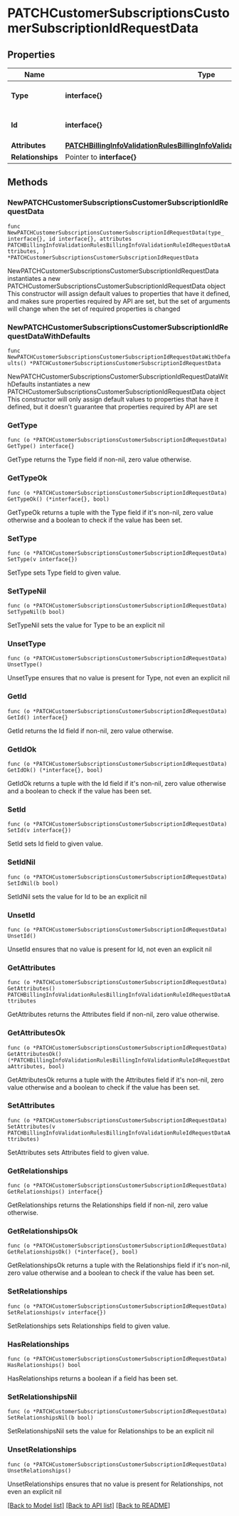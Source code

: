 # PATCHCustomerSubscriptionsCustomerSubscriptionIdRequestData

## Properties

Name | Type | Description | Notes
------------ | ------------- | ------------- | -------------
**Type** | **interface{}** | The resource&#39;s type | 
**Id** | **interface{}** | The resource&#39;s id | 
**Attributes** | [**PATCHBillingInfoValidationRulesBillingInfoValidationRuleIdRequestDataAttributes**](PATCHBillingInfoValidationRulesBillingInfoValidationRuleIdRequestDataAttributes.md) |  | 
**Relationships** | Pointer to **interface{}** |  | [optional] 

## Methods

### NewPATCHCustomerSubscriptionsCustomerSubscriptionIdRequestData

`func NewPATCHCustomerSubscriptionsCustomerSubscriptionIdRequestData(type_ interface{}, id interface{}, attributes PATCHBillingInfoValidationRulesBillingInfoValidationRuleIdRequestDataAttributes, ) *PATCHCustomerSubscriptionsCustomerSubscriptionIdRequestData`

NewPATCHCustomerSubscriptionsCustomerSubscriptionIdRequestData instantiates a new PATCHCustomerSubscriptionsCustomerSubscriptionIdRequestData object
This constructor will assign default values to properties that have it defined,
and makes sure properties required by API are set, but the set of arguments
will change when the set of required properties is changed

### NewPATCHCustomerSubscriptionsCustomerSubscriptionIdRequestDataWithDefaults

`func NewPATCHCustomerSubscriptionsCustomerSubscriptionIdRequestDataWithDefaults() *PATCHCustomerSubscriptionsCustomerSubscriptionIdRequestData`

NewPATCHCustomerSubscriptionsCustomerSubscriptionIdRequestDataWithDefaults instantiates a new PATCHCustomerSubscriptionsCustomerSubscriptionIdRequestData object
This constructor will only assign default values to properties that have it defined,
but it doesn't guarantee that properties required by API are set

### GetType

`func (o *PATCHCustomerSubscriptionsCustomerSubscriptionIdRequestData) GetType() interface{}`

GetType returns the Type field if non-nil, zero value otherwise.

### GetTypeOk

`func (o *PATCHCustomerSubscriptionsCustomerSubscriptionIdRequestData) GetTypeOk() (*interface{}, bool)`

GetTypeOk returns a tuple with the Type field if it's non-nil, zero value otherwise
and a boolean to check if the value has been set.

### SetType

`func (o *PATCHCustomerSubscriptionsCustomerSubscriptionIdRequestData) SetType(v interface{})`

SetType sets Type field to given value.


### SetTypeNil

`func (o *PATCHCustomerSubscriptionsCustomerSubscriptionIdRequestData) SetTypeNil(b bool)`

 SetTypeNil sets the value for Type to be an explicit nil

### UnsetType
`func (o *PATCHCustomerSubscriptionsCustomerSubscriptionIdRequestData) UnsetType()`

UnsetType ensures that no value is present for Type, not even an explicit nil
### GetId

`func (o *PATCHCustomerSubscriptionsCustomerSubscriptionIdRequestData) GetId() interface{}`

GetId returns the Id field if non-nil, zero value otherwise.

### GetIdOk

`func (o *PATCHCustomerSubscriptionsCustomerSubscriptionIdRequestData) GetIdOk() (*interface{}, bool)`

GetIdOk returns a tuple with the Id field if it's non-nil, zero value otherwise
and a boolean to check if the value has been set.

### SetId

`func (o *PATCHCustomerSubscriptionsCustomerSubscriptionIdRequestData) SetId(v interface{})`

SetId sets Id field to given value.


### SetIdNil

`func (o *PATCHCustomerSubscriptionsCustomerSubscriptionIdRequestData) SetIdNil(b bool)`

 SetIdNil sets the value for Id to be an explicit nil

### UnsetId
`func (o *PATCHCustomerSubscriptionsCustomerSubscriptionIdRequestData) UnsetId()`

UnsetId ensures that no value is present for Id, not even an explicit nil
### GetAttributes

`func (o *PATCHCustomerSubscriptionsCustomerSubscriptionIdRequestData) GetAttributes() PATCHBillingInfoValidationRulesBillingInfoValidationRuleIdRequestDataAttributes`

GetAttributes returns the Attributes field if non-nil, zero value otherwise.

### GetAttributesOk

`func (o *PATCHCustomerSubscriptionsCustomerSubscriptionIdRequestData) GetAttributesOk() (*PATCHBillingInfoValidationRulesBillingInfoValidationRuleIdRequestDataAttributes, bool)`

GetAttributesOk returns a tuple with the Attributes field if it's non-nil, zero value otherwise
and a boolean to check if the value has been set.

### SetAttributes

`func (o *PATCHCustomerSubscriptionsCustomerSubscriptionIdRequestData) SetAttributes(v PATCHBillingInfoValidationRulesBillingInfoValidationRuleIdRequestDataAttributes)`

SetAttributes sets Attributes field to given value.


### GetRelationships

`func (o *PATCHCustomerSubscriptionsCustomerSubscriptionIdRequestData) GetRelationships() interface{}`

GetRelationships returns the Relationships field if non-nil, zero value otherwise.

### GetRelationshipsOk

`func (o *PATCHCustomerSubscriptionsCustomerSubscriptionIdRequestData) GetRelationshipsOk() (*interface{}, bool)`

GetRelationshipsOk returns a tuple with the Relationships field if it's non-nil, zero value otherwise
and a boolean to check if the value has been set.

### SetRelationships

`func (o *PATCHCustomerSubscriptionsCustomerSubscriptionIdRequestData) SetRelationships(v interface{})`

SetRelationships sets Relationships field to given value.

### HasRelationships

`func (o *PATCHCustomerSubscriptionsCustomerSubscriptionIdRequestData) HasRelationships() bool`

HasRelationships returns a boolean if a field has been set.

### SetRelationshipsNil

`func (o *PATCHCustomerSubscriptionsCustomerSubscriptionIdRequestData) SetRelationshipsNil(b bool)`

 SetRelationshipsNil sets the value for Relationships to be an explicit nil

### UnsetRelationships
`func (o *PATCHCustomerSubscriptionsCustomerSubscriptionIdRequestData) UnsetRelationships()`

UnsetRelationships ensures that no value is present for Relationships, not even an explicit nil

[[Back to Model list]](../README.md#documentation-for-models) [[Back to API list]](../README.md#documentation-for-api-endpoints) [[Back to README]](../README.md)


